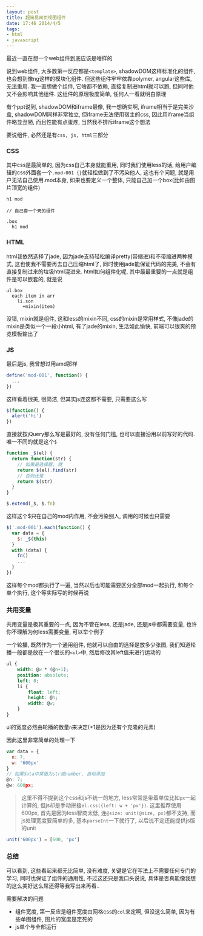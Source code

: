 ```yaml
---
layout: post
title: 超简易网页视图组件
date: 17:46 2014/4/5
tags:
- html
- javascript
---
```


最近一直在想一个web组件到底应该是啥样的

说到web组件, 大多数第一反应都是`<template>`, shadowDOM这样标准化的组件, 也会想到像ng这样的模块化组件.
但这些组件牢牢依靠polymer, angular这些库, 无法重用.
我一直想做个组件, 它啥都不依赖, 直接复制进html就可以跑, 但同时他又不会影响其他组件. 这组件的原理极度简单, 任何人一看就明白原理

有个ppt说到, shadowDOM和iframe最像, 我一想确实啊, iframe相当于是完美沙盒, shadowDOM同样非常独立, 但iframe无法使用宿主的css, 因此用iframe当组件略显丑陋, 而且性能有点蛋疼, 当然我不排斥iframe这个想法

要说组件, 必然还是有`css, js, html`三部分


### CSS

其中css是最简单的, 因为css自己本身就能重用, 同时我们使用less的话, 给用户编辑的css外面套一个`.mod-001 {}`就轻松做到了不污染他人, 这也有个问题, 就是用户无法自己使用.mod本身, 如果也要定义一个整体, 只能自己加一个box(比如由图片顶宽的组件)

```jade
h1 mod

// 自己套一个壳的组件

.box
  h1 mod
```

### HTML

html我依然选择了jade, 因为jade支持轻松编译pretty(带缩进)和不带缩进两种模式, 这也使我不需要再去自己压缩html了, 同时使用jade能保证代码的完美, 不会有直接复制过来的垃圾html混进来.
html如何组件化呢, 其中最最重要的一点就是组件是可以嵌套的, 就是说

```jade
ul.box
  each item in arr
    li.son
      +mixin(item)
```

没错, mixin就是组件, 这和less的mixin不同, css的mixin是常用样式, 不像jade的mixin是类似一个一段小html, 有了jade的mixin, 生活如此愉快, 前端可以很爽的预览模板输出了

### JS

最后是js, 我曾想过用amd那样

```js
define('mod-001', function() {
  ...
})
```

这样看着很美, 很简洁, 但其实js连这都不需要, 只需要这么写

```js
$(function() {
  alert('hi')
})
```

直接就按jQuery那么写是最好的, 没有任何门槛, 也可以直接沿用以前写好的代码.
唯一不同的就是这个`$`

```js
function _$(el) {
  return function(str) {
    // 如果是选择器, 就
    return $(el).find(str)
    // 否则还是
    return $(str)
  }
}

$.extend(_$, $.fn)
```

这样这个$只在自己的mod内作用, 不会污染别人, 调用的时候也只需要

```js
$('.mod-001').each(function() {
  var data = {
    $: _$(this)
  }
  with (data) {
    fn()
    ...
  }
})
```

这样每个mod都执行了一遍, 当然以后也可能需要区分全部mod一起执行, 和每个单个执行, 这个等实际写的时候再说

### 共用变量

共用变量是极其重要的一点, 因为不管在less, 还是jade, 还是js中都需要变量, 也许你不理解为何less需要变量, 可以举个例子

一个轮播, 既然作为一个通用组件, 他就可以自由的选择是放多少张图, 我们知道轮播一般都是放在一个很长的`<ul>`中, 然后修改其left值来进行运动的

```css
ul {
    width: @w * (@n+1);
    position: absolute;
    left: 0;
    li {
        float: left;
        height: @h;
        width: @w;
    }
}
```

ul的宽度必然由轮播的数量`n`来决定(+1是因为还有个克隆的元素)

因此这里非常简单的处理一下

```js
var data = {
  n: 7,
  w: '600px'
}
// 如果data中某值为str或number, 自动添加
@n: 7;
@w: 600px;
```

> 这里不得不提到这个css和js不统一的地方, less常常是带着单位比如`px`一起计算的, 但js却是手动拼接`el.css({left: w + 'px'})`.
这里推荐使用600px, 首先是因为less智商太低, 连`@size: unit(@size, px)`都不支持, 而js处理宽度要简单的多, 基本`parseInt`一下就行了, 以后说不定还能提供js版的unit

```js
unit('600px') = [600, 'px']
```

### 总结

可以看到, 这些看起来都无比简单, 没有难度, 关键是它在写法上不需要任何专门的学习, 同时也保证了组件的通用性, 不过这还只是我口头说说, 具体是否真能像我想的这么美好这么屌还得等我写出来再看..

需要解决的问题

- 组件宽度, 第一反应是组件宽度由网格css的`col`来定啊, 但没这么简单, 因为有些单图组件, 图片的宽度是定死的
- js单个与全部运行
